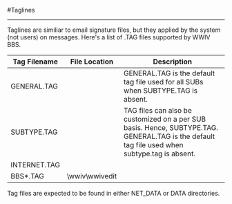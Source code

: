 #Taglines
***
Taglines are similiar to email signature files, but they applied by the system (not users) on messages. Here's a list of .TAG files supported by WWIV BBS.

Tag Filename | File Location | Description
--- | --- | ---
GENERAL.TAG |  | GENERAL.TAG is the default tag file used for all SUBs when SUBTYPE.TAG is absent.
SUBTYPE.TAG | | TAG files can also be customized on a per SUB basis. Hence, SUBTYPE.TAG. GENERAL.TAG is the default tag file used when subtype.tag is absent.
INTERNET.TAG | | 
BBS*.TAG | \wwiv\wwivedit | 

Tag files are expected to be found in either NET_DATA or DATA directories.